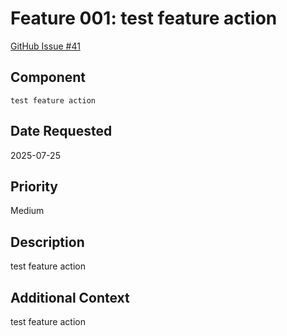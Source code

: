 # Feature 001: test feature action

[GitHub Issue #41](https://github.com/JorgeRojo/slack-bitbucket-merge-control-chrome-extension/issues/41)

## Component
`test feature action`

## Date Requested
2025-07-25

## Priority
Medium

## Description
test feature action

## Additional Context
test feature action
